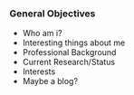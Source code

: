 ### General Objectives
* Who am i?
* Interesting things about me
* Professional Background
* Current Research/Status
* Interests
* Maybe a blog?